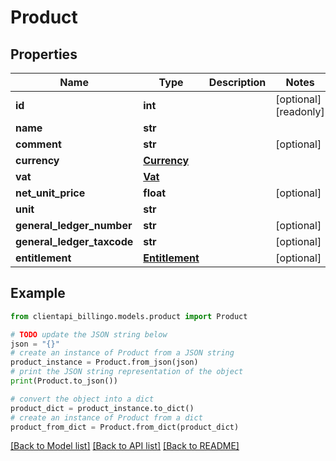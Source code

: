 # Product


## Properties

Name | Type | Description | Notes
------------ | ------------- | ------------- | -------------
**id** | **int** |  | [optional] [readonly] 
**name** | **str** |  | 
**comment** | **str** |  | [optional] 
**currency** | [**Currency**](Currency.md) |  | 
**vat** | [**Vat**](Vat.md) |  | 
**net_unit_price** | **float** |  | [optional] 
**unit** | **str** |  | 
**general_ledger_number** | **str** |  | [optional] 
**general_ledger_taxcode** | **str** |  | [optional] 
**entitlement** | [**Entitlement**](Entitlement.md) |  | [optional] 

## Example

```python
from clientapi_billingo.models.product import Product

# TODO update the JSON string below
json = "{}"
# create an instance of Product from a JSON string
product_instance = Product.from_json(json)
# print the JSON string representation of the object
print(Product.to_json())

# convert the object into a dict
product_dict = product_instance.to_dict()
# create an instance of Product from a dict
product_from_dict = Product.from_dict(product_dict)
```
[[Back to Model list]](../README.md#documentation-for-models) [[Back to API list]](../README.md#documentation-for-api-endpoints) [[Back to README]](../README.md)


